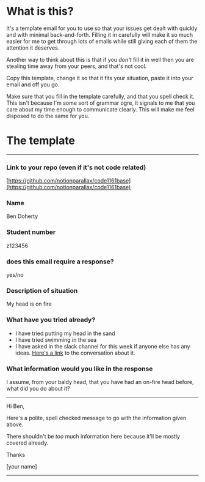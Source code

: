 # What is this?

It's a template email for you to use so that your issues get dealt with quickly and with minimal back-and-forth. Filling it in carefully will make it so much easier for me to get through lots of emails while still giving each of them the attention it deserves.

Another way to think about this is that if you _don't_ fill it in well then you are stealing time away from your peers, and that's not cool.

Copy this template, change it so that it fits your situation, paste it into your email and off you go.

Make sure that you fill in the template carefully, and that you spell check it. This isn't because I'm some sort of grammar ogre, it signals to me that you care about my time enough to communicate clearly. This will make me feel disposed to do the same for you.

# The template

---

### Link to your repo (even if it's not code related)

[https://github.com/notionparallax/code1161base](https://github.com/notionparallax/code1161base)

### Name

Ben Doherty

### Student number

z123456

### does this email require a response?

yes/no

### Description of situation

My head is on fire

### What have you tried already?

- I have tried putting my head in the sand
- I have tried swimming in the sea
- I have asked in the slack channel for this week if anyone else has any ideas. [Here's a link](https://en.wikipedia.org/wiki/Never_Gonna_Give_You_Up) to the conversation about it.

### What information would you like in the response

I assume, from your baldy head, that you have had an on-fire head before, what did you do about it?

---

Hi Ben,

Here's a polite, spell checked message to go with the information given above.

There shouldn't be _too_ much information here because it'll be mostly covered already.

Thanks

[your name]

---
